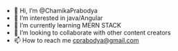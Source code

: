 - 👋 Hi, I’m @ChamikaPrabodya
- 👀 I’m interested in java/Angular
- 🌱 I’m currently learning MERN STACK
- 💞️ I’m looking to collaborate with other content creators
- 📫 How to reach me cprabodya@gmail.com

<!---
ChamikaPrabodya/ChamikaPrabodya is a ✨ special ✨ repository because its `README.md` (this file) appears on your GitHub profile.
You can click the Preview link to take a look at your changes.
--->

